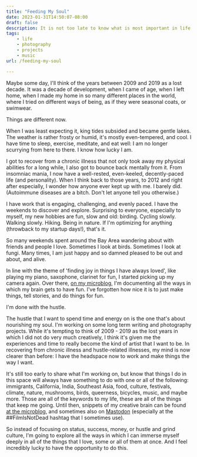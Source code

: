```yaml
---
title: "Feeding My Soul"
date: 2023-01-31T14:50:07-08:00
draft: false
description: It is not too late to know what is most important in life. 
tags: 
    - life
    - photography
    - projects
    - music
url: /feeding-my-soul

---
```


Maybe some day, I'll think of the years between 2009 and 2019 as a lost decade. It was a decade of development, when I came of age, when I left home, when I made my home in so many different places in the world, where I tried on different ways of being, as if they were seasonal coats, or swimwear. 

Things are different now.

When I was least expecting it, king tides subsided and became gentle lakes. The weather is rather frosty or humid, it's mostly even-tempered, and cool. I have time to sleep, exercise, meditate, and eat well: I am no longer scurrying from here to there. I know how lucky I am.

I got to recover from a chronic illness that not only took away my physical abilities for a long while, I also got to bounce back mentally from it. From insomniac mania, I now have a well-rested, even-keeled, decently-paced life (and personality). When I think back to those years, to 2012 and right after especially, I wonder how anyone ever kept up with me. I barely did. (Autoimmune diseases are a bitch. Don't let anyone tell you otherwise.)

I have work that is engaging, challenging, and evenly paced. I have the weekends to discover and explore. Surprising to everyone, especially to myself, my new hobbies are fun, slow and old: birding. Cycling slowly. Walking slowly. Hiking. Being in nature. If I'm optimizing for anything (throwback to my startup days!), that's it.

So many weekends spent around the Bay Area wandering about with friends and people I love. Sometimes I look at birds. Sometimes I look at fungi. Many times, I am just happy and so damned pleased to be out and about, and alive.

In line with the theme of 'finding joy in things I have always loved', like playing my piano, saxophone, clarinet for fun, I started picking up my camera again. Over there, [on my microblog](https://micro.popagandhi.com), I'm documenting all the ways in which my brain gets to have fun. I've forgotten how nice it is to just make things, tell stories, and do things for fun.

I'm done with the hustle.

The hustle that I want to spend time and energy on is the one that's about nourishing my soul. I'm working on some long term writing and photography projects. While it's tempting to think of 2009 - 2019 as the lost years in which I did not do very much creatively, I think it's given me the experiences and time to really become the kind of artist that I want to be. In recovering from chronic illness and hustle-related illnesses, my mind is now clearer than before: I have the headspace now to work and make things the way I want.

It's still too early to share what I'm working on, but know that things I do in this space will always have something to do with one or all of the following: immigrants, California, India, Southeast Asia, food, culture, festivals, climate, nature, mushrooms, birds, queerness, bicycles, music, and maybe more. Those are all of the keywords to my life, these are all of the things that keep me going. Until then, snippets of my creative brain can be found [at the microblog](https://micro.popagandhi.com), and sometimes also on [Mastodon](https://hachyderm.io/@skinnylatte) (especially at the ##FilmIsNotDead hashtag that I sometimes use).

So instead of focusing on status, success, money, or hustle and grind culture, I'm going to explore all the ways in which I can immerse myself deeply in all of the things that I love, some or all of them at once. And I feel incredibly lucky to have the opportunity to do this.





